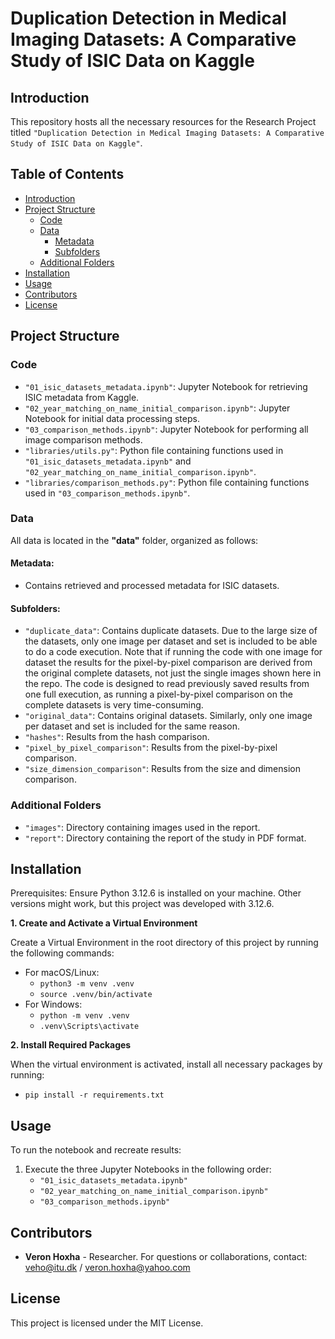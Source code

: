 # Duplication Detection in Medical Imaging Datasets: A Comparative Study of ISIC Data on Kaggle


## Introduction
This repository hosts all the necessary resources for the Research Project titled ``"Duplication Detection in Medical Imaging Datasets: A Comparative Study of ISIC Data on Kaggle"``.

## Table of Contents
- [Introduction](#introduction)
- [Project Structure](#project-structure)
  - [Code](#code)
  - [Data](#data)
    - [Metadata](#metadata)
    - [Subfolders](#subfolders)
  - [Additional Folders](#additional-folders)
- [Installation](#installation)
- [Usage](#usage)
- [Contributors](#contributors)
- [License](#license)

## Project Structure

### Code
- `"01_isic_datasets_metadata.ipynb"`: Jupyter Notebook for retrieving ISIC metadata from Kaggle.
- `"02_year_matching_on_name_initial_comparison.ipynb"`: Jupyter Notebook for initial data processing steps.
- `"03_comparison_methods.ipynb"`: Jupyter Notebook for performing all image comparison methods.
- `"libraries/utils.py"`: Python file containing functions used in `"01_isic_datasets_metadata.ipynb"` and `"02_year_matching_on_name_initial_comparison.ipynb"`.
- `"libraries/comparison_methods.py"`: Python file containing functions used in `"03_comparison_methods.ipynb"`.

### Data
All data is located in the **"data"** folder, organized as follows:

#### Metadata:

- Contains retrieved and processed metadata for ISIC datasets.

#### Subfolders:

- `"duplicate_data"`: Contains duplicate datasets. Due to the large size of the datasets, only one image per dataset and set is included to be able to do a code execution. Note that if running the code with one image for dataset the results for the pixel-by-pixel comparison are derived from the original complete datasets, not just the single images shown here in the repo. The code is designed to read previously saved results from one full execution, as running a pixel-by-pixel comparison on the complete datasets is very time-consuming.
- `"original_data"`: Contains original datasets. Similarly, only one image per dataset and set is included for the same reason.
- `"hashes"`: Results from the hash comparison.
- `"pixel_by_pixel_comparison"`: Results from the pixel-by-pixel comparison.
- `"size_dimension_comparison"`: Results from the size and dimension comparison.


### Additional Folders
- `"images"`: Directory containing images used in the report.
- `"report"`: Directory containing the report of the study in PDF format.

## Installation
Prerequisites: Ensure Python 3.12.6 is installed on your machine. Other versions might work, but this project was developed with 3.12.6.

**1. Create and Activate a Virtual Environment**

Create a Virtual Environment in the root directory of this project by running the following commands:
  - For macOS/Linux:
      - ``python3 -m venv .venv``
      - ``source .venv/bin/activate``
  - For Windows:
      - ``python -m venv .venv``
      - ``.venv\Scripts\activate``

**2. Install Required Packages**

When the virtual environment is activated, install all necessary packages by running:
  - `pip install -r requirements.txt`

## Usage
To run the notebook and recreate results:
1. Execute the three Jupyter Notebooks in the following order:
    - `"01_isic_datasets_metadata.ipynb"`
    - `"02_year_matching_on_name_initial_comparison.ipynb"`
    - `"03_comparison_methods.ipynb"`

## Contributors
- **Veron Hoxha** - Researcher. For questions or collaborations, contact: veho@itu.dk / veron.hoxha@yahoo.com

## License
This project is licensed under the MIT License.
